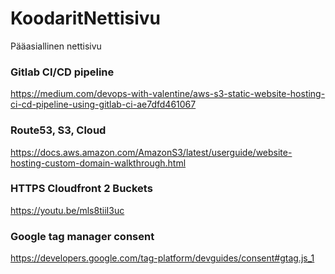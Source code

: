 # KoodaritNettisivu
Pääasiallinen nettisivu

### Gitlab CI/CD pipeline
https://medium.com/devops-with-valentine/aws-s3-static-website-hosting-ci-cd-pipeline-using-gitlab-ci-ae7dfd461067

### Route53, S3, Cloud
https://docs.aws.amazon.com/AmazonS3/latest/userguide/website-hosting-custom-domain-walkthrough.html

### HTTPS Cloudfront 2 Buckets
https://youtu.be/mls8tiiI3uc

### Google tag manager consent
https://developers.google.com/tag-platform/devguides/consent#gtag.js_1
